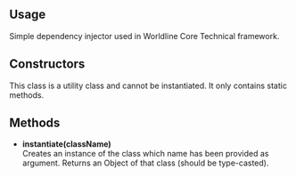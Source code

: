 ## Usage

Simple dependency injector used in Worldline Core Technical framework.

## Constructors

This class is a utility class and cannot be instantiated. It only contains static methods.

## Methods

* **instantiate(className)**  
Creates an instance of the class which name has been provided as argument. Returns an Object of that class (should be type-casted).